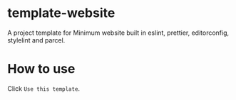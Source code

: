 # template-website

A project template for Minimum website built in eslint, prettier, editorconfig, stylelint and parcel.

# How to use

Click `Use this template`.
